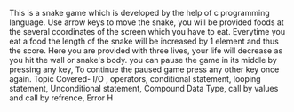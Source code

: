 This is a snake game which is developed by the help of c programming
language.
Use arrow keys to move the snake, you will be provided foods at the
several coordinates of the screen which you have to eat.
Everytime you eat a food the length of the snake will be increased by
1 element and thus the score.
Here you are provided with three lives, your life will decrease as you hit the wall or snake's body.
you can pause the game in its middle by pressing any key, To continue the paused game press any other key once again.
Topic Covered- I/O , operators, conditional statement, looping statement, Unconditional statement, Compound Data Type,
call by values and call by refrence, Error H
